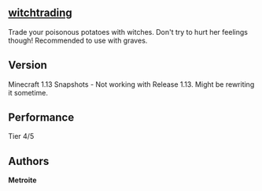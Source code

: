 ## [witchtrading](https://minhaskamal.github.io/DownGit/#/home?url=https://github.com/Metroite/datapacks/tree/master/witchtrading&rootDirectory=false)

Trade your poisonous potatoes with witches. Don't try to hurt her feelings though!
Recommended to use with graves.

## Version

Minecraft 1.13 Snapshots - Not working with Release 1.13. Might be rewriting it sometime.

## Performance

Tier 4/5

## Authors

**Metroite**
